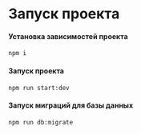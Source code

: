 # Запуск проекта

#### Установка зависимостей проекта

`npm i`

#### Запуск проекта

`npm run start:dev`

#### Запуск миграций для базы данных

`npm run db:migrate`
